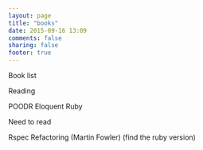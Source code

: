 ```yaml
---
layout: page
title: "books"
date: 2015-09-16 13:09
comments: false
sharing: false
footer: true
---
```



Book list

Reading

POODR
Eloquent Ruby

Need to read

Rspec 
Refactoring (Martin Fowler) (find the ruby version)
